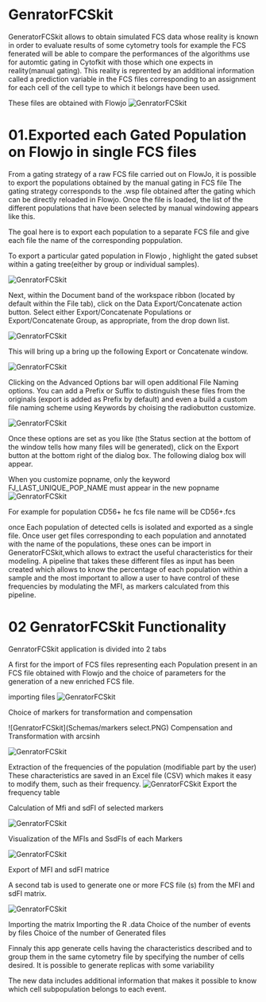 # GenratorFCSkit
GeneratorFCSkit allows to obtain simulated FCS data whose reality is known in order to evaluate results of some cytometry tools for example the
FCS fenerated will be able to compare the performances of the algorithms use for automtic gating in Cytofkit with those which one expects
in reality(manual gating).
This reality is reprented by an additional information called a prediction variable in the FCS files corresponding to an assignment for 
each cell of the cell type to which it belongs have been used.

These files are obtained with Flowjo
![GenratorFCSkit](Schemas/fcsgenrator.PNG)

# 01.Exported each Gated Population on Flowjo in single FCS files 

From a gating strategy of a raw FCS file carried out on FlowJo, it is possible to export the populations obtained by the manual gating in FCS file
The gating strategy corresponds to the .wsp file obtained after the gating which can be directly reloaded in Flowjo.
Once the file is loaded, the list of the different populations that have been selected by manual windowing appears like this.

The goal here is to export each population to a separate FCS file and give each file the name of the corresponding poppulation.

To export a particular gated population in Flowjo , highlight the gated subset within a gating tree(either by group or individual samples).

![GenratorFCSkit](Schemas/popselect.png)

Next, within the Document band of the workspace ribbon (located by default within the File tab), click on the Data Export/Concatenate action button.
Select either Export/Concatenate Populations or Export/Concatenate Group, as appropriate, from the drop down list.

![GenratorFCSkit](Schemas/export.png)

This will bring up a bring up the following Export or Concatenate window.

![GenratorFCSkit](Schemas/export1.png)

Clicking on the Advanced Options bar will open additional File Naming options. You can add a Prefix or Suffix to distinguish these files from the originals (export is added as Prefix by default) and even a build a custom file naming scheme using Keywords by choising the radiobutton customize.

![GenratorFCSkit](Schemas/export2.png)

Once these options are set as you like (the Status section at the bottom of the window tells how many files will be generated), click on the Export button at the bottom right of the dialog box. The following dialog box will appear.

When you customize popname, only the keyword FJ_LAST_UNIQUE_POP_NAME must appear in the new popname
![GenratorFCSkit](Schemas/export3.png)

For example for population CD56+ he fcs file name will be CD56+.fcs

once Each population of detected cells is isolated and exported as a single file. 
Once user get files corresponding to each population and annotated with the name of the populations, these ones can be import in GeneratorFCSkit,which allows to extract the useful characteristics for their modeling.
A pipeline that takes these different files as input has been created which allows to know the percentage of each population within a sample and the most important to allow a user to have control of these frequencies by modulating the MFI, as markers calculated from this pipeline.

# 02 GenratorFCSkit Functionality

GenratorFCSkit application is divided into 2 tabs

A first for the import of FCS files representing each Population present in an FCS file obtained with Flowjo and the choice of parameters for the generation of a new enriched FCS file.

importing files
![GenratorFCSkit](Schemas/fcsfiles.PNG)

Choice of markers for transformation and compensation

![GenratorFCSkit](Schemas/markers select.PNG)
Compensation and Transformation with arcsinh

![GenratorFCSkit](Schemas/transformCompensate.PNG)

Extraction of the frequencies of the population (modifiable part by the user)
These characteristics are saved in an Excel file (CSV) which makes it easy to modify them, such as their frequency.
![GenratorFCSkit](Schemas/ExtractFrequencies.PNG)
Export the frequency table

Calculation of Mfi and sdFI of selected markers

![GenratorFCSkit](Schemas/Extraction.PNG)

Visualization of the MFIs and SsdFIs of each Markers

![GenratorFCSkit](Schemas/ExtractMfisdfFI.PNG)

Export of MFI and sdFI matrice

A second tab is used to generate one or more FCS file (s) from the MFI and sdFI matrix.
 

![GenratorFCSkit](Schemas/GenerateFCS.PNG)

Importing the matrix
Importing the R .data
Choice of the number of events by files
Choice of the number of Generated files

 
Finnaly this app generate cells having the characteristics described and to group them 
in the same cytometry file by specifying the number of cells desired. It is possible to generate replicas with some variability

The new data includes additional information that makes it possible to know which cell subpopulation belongs to each event.


